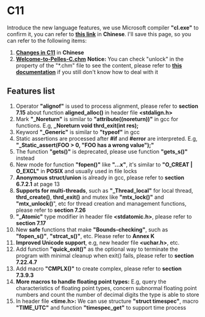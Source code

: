 # C11

Introduce the new language features, we use Microsoft compiler **"cl.exe"** to confirm it, you can refer to **[this link](https://blog.csdn.net/u012611878/article/details/79090793)** in **Chinese**. I'll save this page, so you can refer to the following items:
1. **[Changes in C11](doc\Changes-in-C11.docx)** in **Chinese**
2. **[Welcome-to-Pelles-C.chm](doc\Welcome-to-Pelles-C.chm)**
**Notice:** You can check "unlock" in the property of the "*.chm" file to see the content, please refer to **[this documentation](doc\How-to-unlock-dot-chm-file.docx)** if you still don't know how to deal with it

## Features list

1. Operator **"alignof"** is used to process alignment, please refer to **section 7.15** about function **aligned_alloc()** in header file **&lt;stdalign.h&gt;**
2. Mark **"_Noreturn"** is similar to **"__attribute__((noreturn))"** in gcc for functions. E.g, **_Noreturn void thrd_exit(int res);**
3. Keyword **"_Generic"** is similar to **"typeof"** in gcc
4. Static assertions are processed after **#if** and **#error** are interpreted. E.g, **"_Static_assert(FOO > 0, "FOO has a wrong value");"**
5. The function **"gets()"** is deprecated, please use function **"gets_s()"** instead
6. New mode for function **"fopen()"** like **"...x"**, it's similar to **"O_CREAT | O_EXCL"** in **POSIX** and usually used in file locks
7. **Anonymous struct/union** is already in gcc, please refer to **section 6.7.2.1** at page 13
8. **Supports for multi-threads**, such as **"_Thread_local"** for local thread, **thrd_create()**, **thrd_exit()** and mutex like **"mtx_lock()"** and **"mtx_unlock()**", etc for thread creation and management functions, please refer to **section 7.26**
9. **"_Atomic"** type modifier in header file **&lt;stdatomic.h&gt;**, please refer to **section 7.17**
10. New **safe** functions that make **"Bounds-checking"**, such as **"fopen_s()"**, **"strcat_s()"**, etc. Please refer to **Annex K**
11. **Improved Unicode support**, e.g, new header file **&lt;uchar.h&gt;**, etc.
12. Add function **"quick_exit()"** as the optional way to terminate the program with minimal cleanup when exit() fails, please refer to **section 7.22.4.7**
13. Add macro **"CMPLX()"** to create complex, please refer to **section 7.3.9.3**
14. **More macros to handle floating point types:** E.g, query the characteristics of floating point types, concern subnormal floating point numbers and count the number of decimal digits the type is able to store
15. In header file **&lt;time.h&gt;:** We can use structure **"struct timespec"**, macro **"TIME_UTC"** and function **"timespec_get"** to support time process